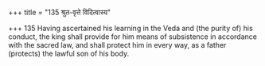 +++
title = "135 श्रुत-वृत्ते विदित्वास्य"

+++
135	Having ascertained his learning in the Veda and (the purity of) his conduct, the king shall provide for him means of subsistence in accordance with the sacred law, and shall protect him in every way, as a father (protects) the lawful son of his body.